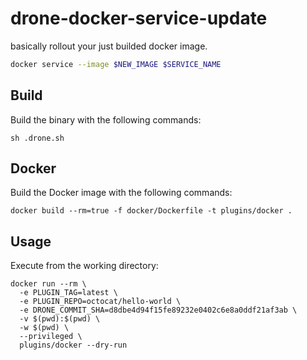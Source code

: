 # drone-docker-service-update

basically rollout your just builded docker image.

```bash
docker service --image $NEW_IMAGE $SERVICE_NAME 
```

## Build

Build the binary with the following commands:

```
sh .drone.sh
```

## Docker

Build the Docker image with the following commands:

```
docker build --rm=true -f docker/Dockerfile -t plugins/docker .
```

## Usage

Execute from the working directory:

```
docker run --rm \
  -e PLUGIN_TAG=latest \
  -e PLUGIN_REPO=octocat/hello-world \
  -e DRONE_COMMIT_SHA=d8dbe4d94f15fe89232e0402c6e8a0ddf21af3ab \
  -v $(pwd):$(pwd) \
  -w $(pwd) \
  --privileged \
  plugins/docker --dry-run
```

